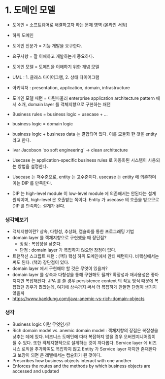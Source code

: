 # 1. 도메인 모델
- 도메인 = 소프트웨어로 해결하고자 하는 문제 영역 (온라인 서점)
- 하위 도메인
- 도메인 전문가 = 기능 개발을 요구한다.
- 요구사항 = 잘 이해하고 개발하는게 중요하다.
- 도메인 모델 = 도메인을 이해하기 위한 개념 모델
- UML : 1. 클래스 다이어그램, 2. 상태 다이어그램
- 아키텍처 : presentation, application, domain, infrastructure
- 도메인 모델 패턴 = 마틴파울러 enterprise application architecture pattern 에서 소개, domain layer 를 객체지향으로 구현하는 패턴

- Business rules = business logic + usecase + ...
- business logic = domain logic
- business logic + business data 는 결합되어 있다. 이를 모듈화 한 것을 entity 라고 한다.
- Ivar Jacobson 'oo soft engineering' -> clean architecture
- Usecase 는 application-specific business rules 로 자동화된 시스템이 사용되는 방법을 설명한다.
- Usecase 는 저수준으로, entity 는 고수준이다. usecase 는 entity 에 의존하며 이는 DIP 를 만족한다.
- DIP 는 high-level module 이 low-level module 에 의존해서는 안된다는 설계 원칙이며, high-level 은 호출받는 쪽이다. Entity 가 usecase 의 호출을 받으므로 DIP 를 만족하는 설계가 된다.

### 생각해보기
- 객체지향이란? 상속, 다형성, 추상화, 캡슐화를 통한 프로그래밍 기법
- domain layer 를 객체지향으로 구현했을 때 장단점?
  - 장점 : 복잡성을 낮춘다.
  - 단점 : domain layer 가 복잡하지 않으면 장점이 없다.
- 트랜잭션 스크립트 패턴 : (책1) 핵심 하위 도메인에서 안티 패턴이다. 비핵심에서는 써도 된다. (책2) 장단점이 있다.
- domain layer 에서 구현해야 할 것은 무엇이 있을까?
- domain layer 를 상속과 다형성을 통해 구현해도 될까? 확장성과 재사용성은 좋아지지만 복잡해진다. JPA 를 쓸 경우 persistence context 의 작동 방식 때문에 복잡했던 경우가 많았는데, 여기에 상속까지 써서 더 복잡하게 만들면 단점이 생기지 않을까
- https://www.baeldung.com/java-anemic-vs-rich-domain-objects

### 생각
- Business logic 이란 무엇인가?
- Rich domain model vs. anemic domain model : 객체지향의 장점은 복잡성을 낮추는 데에 있다. 비즈니스 도메인에 따라 복잡하지 않을 경우 오버엔지니어링이 될 수 있다. 또한 객체지향적으로 설계하는 것이 까다롭다. Service layer 에 비즈니스 로직을 추가하여도 복잡하지 않고 Entity 가 Service layer 까지만 존재한다고 보장이 되면 큰 레벨에서는 캡슐화가 된 것이다.
- Prescribes how business objects interact with one another
- Enforces the routes and the methods by which business objects are accessed and updated
